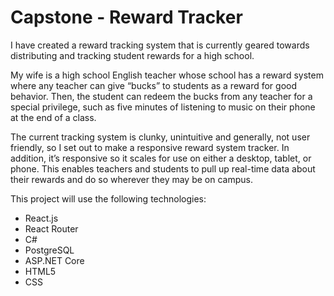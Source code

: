 # Capstone - Reward Tracker

I have created a reward tracking system that is currently geared towards distributing and tracking student rewards for a high school.

My wife is a high school English teacher whose school has a reward system where any teacher can give “bucks” to students as a reward for good behavior. Then, the student can redeem the bucks from any teacher for a special privilege, such as five minutes of listening to music on their phone at the end of a class.

The current tracking system is clunky, unintuitive and generally, not user friendly, so I set out to make a responsive reward system tracker. In addition, it’s responsive so it scales for use on either a desktop, tablet, or phone. This enables teachers and students to pull up real-time data about their rewards and do so wherever they may be on campus.

This project will use the following technologies:

- React.js
- React Router
- C#
- PostgreSQL
- ASP.NET Core
- HTML5
- CSS

